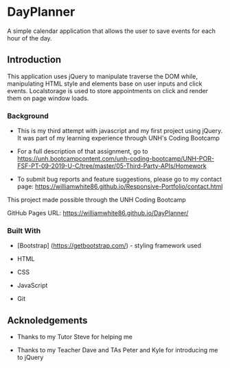 # DayPlanner
A simple calendar application that allows the user to save events for each hour of the day.

## Introduction

This application uses jQuery to manipulate traverse the DOM while, manipulating HTML style and elements base on user inputs and click events. Localstorage is used to store appointments on click and render them on page window loads.

### Background

* This is my third attempt with javascript and my first project using jQuery. It was part of my learning experience through UNH's Coding Bootcamp

* For a full description of that assignment, go to https://unh.bootcampcontent.com/unh-coding-bootcamp/UNH-POR-FSF-PT-09-2019-U-C/tree/master/05-Third-Party-APIs/Homework

* To submit bug reports and feature suggestions, please go to my contact page: https://williamwhite86.github.io/Responsive-Portfolio/contact.html


This project made possible through the UNH Coding Bootcamp

GitHub Pages URL: https://williamwhite86.github.io/DayPlanner/

### Built With

* [Bootstrap] (https://getbootstrap.com/) - styling framework used

* HTML

* CSS

* JavaScript

* Git

## Acknoledgements

* Thanks to my Tutor Steve for helping me

* Thanks to my Teacher Dave and TAs Peter and Kyle for introducing me to jQuery
